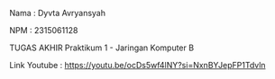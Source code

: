 Nama : Dyvta Avryansyah

NPM : 2315061128 

TUGAS AKHIR Praktikum 1 - Jaringan Komputer B

Link Youtube : https://youtu.be/ocDs5wf4lNY?si=NxnBYJepFP1Tdvln
